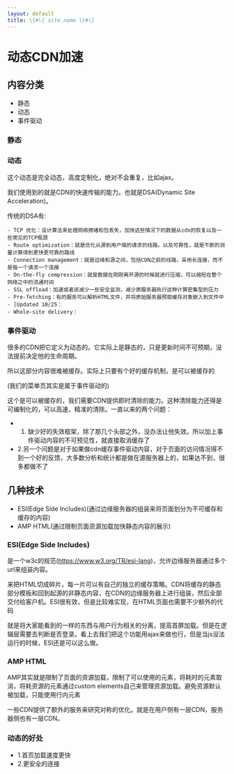 ```yaml
---
layout: default
title: \{#\{ site.name \}#\}
---
```

# 动态CDN加速
## 内容分类

 - 静态
 - 动态
 - 事件驱动

### 静态

### 动态
这个动态是完全动态，高度定制化，绝对不会重复，比如ajax。

我们使用到的就是CDN的快速传输的能力。也就是DSA(Dynamic Site Acceleration)。

传统的DSA有:

    - TCP 优化：设计算法来处理网络拥堵和包丢失，加快这些情况下的数据从cdn的恢复以及一些常见的TCP瓶颈
    - Route optimization：就是优化从源到用户端的请求的线路，以及可靠性，就是不断的测量计算得到更快更可靠的路线
    - Connection management：就是边缘和源之间，包括CDN之前的线路，采用长连接，而不是每一个请求一个连接
    - On-the-fly compression：就是数据在刚刚离开源的时候就进行压缩，可以缩短在整个网络之中的流通时间
    - SSL offload：加速或者说减少一些安全监测，减少原服务器执行这种计算密集型的压力
    - Pre-fetching：有的服务可以解析HTML文件，并将原始服务器预取缓存对象嵌入到文件中
    - [Updated 10/25：
    - Whole-site delivery：  

### 事件驱动
很多的CDN把它定义为动态的。它实际上是静态的，只是更新时间不可预期，没法提前决定他的生命周期。

所以这部分内容很难被缓存。实际上只要有个好的缓存机制，是可以被缓存的

(我们的菜单页其实是属于事件驱动的)

这个是可以被缓存的，我们需要CDN提供即时清除的能力。这种清除能力还得是可编制化的，可以高速，精准的清除。一直以来的两个问题：

 - 1. 缺少好的失效框架，除了那几个头部之外，没办法让他失效。所以加上事件驱动内容的不可预见性，就直接取消缓存了
 - 2.另一个问题是对于如果做cdn缓存事件驱动内容，对于页面的访问情况得不到一个好的反馈，大多数分析和统计都是做在源服务器上的，如果达不到，很多都做不了

## 几种技术
 - ESI(Edge Side Includes)(通过边缘服务器的组装来将页面划分为不可缓存和缓存的内容)
 - AMP HTML(通过限制页面资源加载加快静态内容的展示)

### ESI(Edge Side Includes)
是一个w3c的规范(https://www.w3.org/TR/esi-lang)，允许边缘服务器通过多个url来组装内容。

来把HTML切成碎片，每一片可以有自己的独立的缓存策略。CDN将缓存的静态部分模板和回到起源的非静态内容，在CDN的边缘服务器上进行组装，然后全部交付给客户机。ESI很有效，但是比较难实现，在HTML页面也需要不少额外的代码

就是将大家能看到的一样的东西与用户行为相关的分离，提高首屏加载。但是在逻辑层需要去判断是否登录。看上去我们把这个功能用ajax来做也行，但是当js没法运行的时候，ESI还是可以这么做。

### AMP HTML
AMP其实就是限制了页面的资源加载，限制了可以使用的元素，将耗时的元素取消，将耗资源的元素通过custom elements自己来管理资源加载。避免资源默认被加载，只能使用行内元素

一些CDN提供了额外的服务来研究对称的优化。就是在用户侧有一层CDN，服务器侧也有一层CDN。

### 动态的好处

 - 1.首页加载速度更快
 - 2.更安全的连接
